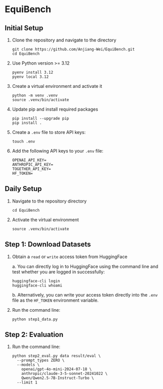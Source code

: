 # EquiBench

## Initial Setup

1. Clone the repository and navigate to the directory

    ```Shell
    git clone https://github.com/Anjiang-Wei/EquiBench.git
    cd EquiBench
    ```

2. Use Python version >= 3.12

    ```Shell
    pyenv install 3.12
    pyenv local 3.12
    ```

3. Create a virtual environment and activate it

    ```Shell
    python -m venv .venv
    source .venv/bin/activate
    ```

4. Update pip and install required packages

    ```Shell
    pip install --upgrade pip
    pip install .
    ```

5. Create a `.env` file to store API keys:

    ```Shell
    touch .env
    ```

6. Add the following API keys to your `.env` file:

    ```Shell
    OPENAI_API_KEY=
    ANTHROPIC_API_KEY=
    TOGETHER_API_KEY=
    HF_TOKEN=
    ```

## Daily Setup

1. Navigate to the repository directory

    ```Shell
    cd EquiBench
    ```

2. Activate the virtual environment

    ```Shell
    source .venv/bin/activate
    ```

## Step 1: Download Datasets

1. Obtain a `read` or `write` access token from HuggingFace

    a. You can directly log in to HuggingFace using the command line and test whether you are logged in successfully:

    ```Shell
    huggingface-cli login
    huggingface-cli whoami
    ```

    b. Alternatively, you can write your access token directly into the `.env` file as the `HF_TOKEN` environment variable.

2. Run the command line:

    ```Shell
    python step1_data.py
    ```

## Step 2: Evaluation

1. Run the command line:

    ```Shell
    python step2_eval.py data result/eval \
      --prompt_types ZERO \
      --models \
        openai/gpt-4o-mini-2024-07-18 \
        anthropic/claude-3-5-sonnet-20241022 \
        Qwen/Qwen2.5-7B-Instruct-Turbo \
      --limit 1
    ```
